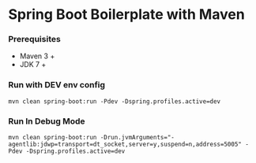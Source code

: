 Spring Boot Boilerplate with Maven
===================

### Prerequisites
* Maven 3 +
* JDK 7 +

### Run with DEV env config
```
mvn clean spring-boot:run -Pdev -Dspring.profiles.active=dev
```

### Run In Debug Mode
```
mvn clean spring-boot:run -Drun.jvmArguments="-agentlib:jdwp=transport=dt_socket,server=y,suspend=n,address=5005" -Pdev -Dspring.profiles.active=dev
```
